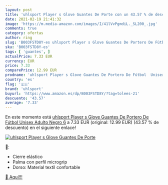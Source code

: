 ```yaml
---
layout: post
title: 'uhlsport Player s Glove Guantes De Porte con un 43.57 % de descuento'
date: 2021-02-19 21:41:32
image: 'https://m.media-amazon.com/images/I/41lVvPgmdiL._SL200_.jpg'
comments: true
category: ofertas
author: ring
slug: 'B003FSTD8Y-es uhlsport Player s Glove Guantes De Portero De Fútbol...'
sku: 'B003FSTD8Y-es'
tags: [ 'guantes', ]
actualPrice: 7.33 EUR
currency: EUR
price: 7.33
comparePrice: 12.99 EUR
prodname: 'uhlsport Player s Glove Guantes De Portero De Fútbol  Unisex Adulto  Negro  6'
country: 'es'
flag: '🇪🇸'
brand: 'uhlsport'
buyurl: 'https://www.amazon.es/dp/B003FSTD8Y/?tag=tolees-21'
descuento: '43.57'
average: '7.33'
---
```


En este momento está [uhlsport Player s Glove Guantes De Portero De Fútbol  Unisex Adulto  Negro  6](https://www.amazon.es/dp/B003FSTD8Y/?tag=tolees-21) a 7.33 EUR (original: 12.99 EUR) (43.57 %  de descuento) en el siguiente enlace!

[![uhlsport Player s Glove Guantes De Porte](https://m.media-amazon.com/images/I/41lVvPgmdiL._SL200_.jpg)](https://www.amazon.es/dp/B003FSTD8Y/?tag=tolees-21)

🔎:

- Cierre elástico
- Palma con perfil microgrip
- Dorso: Material textil confortable

[🛒 Aquí!!!](https://www.amazon.es/dp/B003FSTD8Y/?tag=tolees-21)
